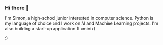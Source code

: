 ### Hi there 👋
I'm Simon, a high-school junior interested in computer science. 
Python is my language of choice and I work on AI and Machine Learning projects. 
I'm also building a start-up application (Luminix)

:)
